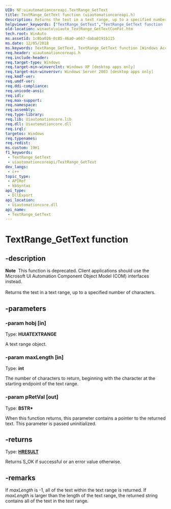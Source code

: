 ```yaml
---
UID: NF:uiautomationcoreapi.TextRange_GetText
title: TextRange_GetText function (uiautomationcoreapi.h)
description: Returns the text in a text range, up to a specified number of characters.
helpviewer_keywords: ["TextRange_GetText","TextRange_GetText function [Windows Accessibility]","uiauto.uiauto_TextRange_GetTextConPat","uiauto_TextRange_GetTextConPat","uiautomationcoreapi/TextRange_GetText","winauto.uiauto_TextRange_GetTextConPat"]
old-location: winauto\uiauto_TextRange_GetTextConPat.htm
tech.root: WinAuto
ms.assetid: 1c8ba026-0c85-46a0-a667-daba0191b115
ms.date: 12/05/2018
ms.keywords: TextRange_GetText, TextRange_GetText function [Windows Accessibility], uiauto.uiauto_TextRange_GetTextConPat, uiauto_TextRange_GetTextConPat, uiautomationcoreapi/TextRange_GetText, winauto.uiauto_TextRange_GetTextConPat
req.header: uiautomationcoreapi.h
req.include-header: 
req.target-type: Windows
req.target-min-winverclnt: Windows XP [desktop apps only]
req.target-min-winversvr: Windows Server 2003 [desktop apps only]
req.kmdf-ver: 
req.umdf-ver: 
req.ddi-compliance: 
req.unicode-ansi: 
req.idl: 
req.max-support: 
req.namespace: 
req.assembly: 
req.type-library: 
req.lib: Uiautomationcore.lib
req.dll: Uiautomationcore.dll
req.irql: 
targetos: Windows
req.typenames: 
req.redist: 
ms.custom: 19H1
f1_keywords:
 - TextRange_GetText
 - uiautomationcoreapi/TextRange_GetText
dev_langs:
 - c++
topic_type:
 - APIRef
 - kbSyntax
api_type:
 - DllExport
api_location:
 - Uiautomationcore.dll
api_name:
 - TextRange_GetText
---
```


# TextRange_GetText function


## -description

<div class="alert"><b>Note</b>  This function is deprecated. Client applications should use the Microsoft UI Automation Component Object Model (COM) interfaces instead.</div><div> </div>Returns the text in a text range, up to a specified number of characters.

## -parameters

### -param hobj [in]

Type: <b>HUIATEXTRANGE</b>

A text range object.

### -param maxLength [in]

Type: <b>int</b>

The number of characters to return, beginning with the character at the starting endpoint of the text range.

### -param pRetVal [out]

Type: <b>BSTR*</b>

When this function returns, this parameter contains 
				a pointer to the returned text.
				This parameter is passed uninitialized.

## -returns

Type: <b><a href="/windows/desktop/WinProg/windows-data-types">HRESULT</a></b>

Returns S_OK if successful or an error value otherwise.

## -remarks

If <i>maxLength</i> is -1, all of the text within the text range is returned. 
If <i>maxLength</i> is larger than the length of the text range, the returned string contains all of the text in the text range.
